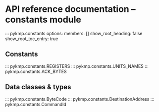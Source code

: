 # API reference documentation – constants module
<!--
SPDX-FileCopyrightText: 2023 Gert van Dijk <github@gertvandijk.nl>

SPDX-License-Identifier: CC0-1.0
-->

::: pykmp.constants
    options:
        members: []
        show_root_heading: false
        show_root_toc_entry: true

## Constants

::: pykmp.constants.REGISTERS
::: pykmp.constants.UNITS_NAMES
::: pykmp.constants.ACK_BYTES

## Data classes & types

::: pykmp.constants.ByteCode
::: pykmp.constants.DestinationAddress
::: pykmp.constants.CommandId
